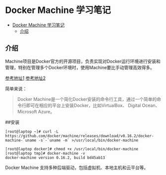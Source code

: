 # Docker Machine 学习笔记

<!-- TOC -->

- [Docker Machine 学习笔记](#docker-machine-%e5%ad%a6%e4%b9%a0%e7%ac%94%e8%ae%b0)
  - [介绍](#%e4%bb%8b%e7%bb%8d)

<!-- /TOC -->

## 介绍
Machine项目是Docker官方的开源项目，负责实现对Docker运行环境进行安装和管理，特别在管理多个Docker环境时，使用Machine要比手动管理高效得多。


[参考地址1](https://www.dongwm.com/post/docker-machine-and-swarm/)
[参考地址2](http://dockone.io/article/275)


简单来说：

>Docker Machine是一个简化Docker安装的命令行工具，通过一个简单的命令行即可在相应的平台上安装Docker，比如VirtualBox、 Digital Ocean、Microsoft Azure。


##安装

```
[root@laptop ~]# curl -L https://github.com/docker/machine/releases/download/v0.16.2/docker-machine-`uname -s`-`uname -m` >/usr/local/bin/docker-machine

[root@laptop docker]# chmod +x /usr/local/bin/docker-machine
[root@laptop tmp]# docker-machine -v
docker-machine version 0.16.2, build bd45ab13
```

Docker Machine 支持多种后端驱动，包括虚拟机、本地主机和云平台等。